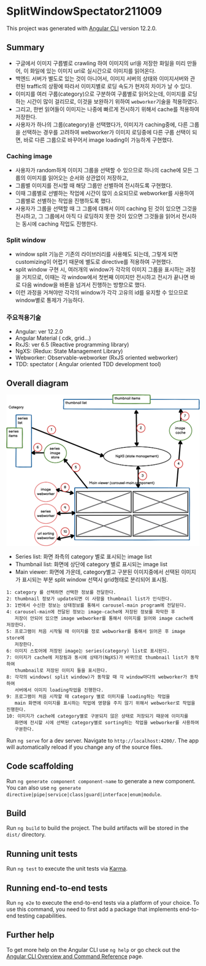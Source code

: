 # SplitWindowSpectator211009

This project was generated with [Angular CLI](https://github.com/angular/angular-cli) version 12.2.0.

## Summary
* 구글에서 이미지 구릅별로 crawling 하여 이미지의 url을 저장한 화일을 미리 만들어, 
이 화일에 있는 이미지 url로 실시간으로 이미지를 읽어온다.
* 백엔드 서버가 별도로 있는 것이 아니어서, 이미지 서버의 상태와 이미지서버와 관련된
traffic의 상황에 따라서 이미지별로 로딩 속도가 현저히 차이가 날 수 있다.
* 이미지를 여러 구룹(category)으로 구분하여 구룹별로 읽어오는데, 이미지를 로딩하는 시간이 
많이 걸리므로, 이것을 보완하기 위하여 `webworker`기술을 적용하였다.
* 그리고, 한번 읽어들이 이미지는 나중에 빠르게 전시하기 위해서 cache를 적용하여 저장한다.
* 사용자가 하나의 그룹(category)을 선택했다가, 이미지가 caching중에, 다른 그룹을
선택하는 경우를 고려하여 webworker가 이미지 로딩중에 다른 구룹 선택이 되면, 
바로 다른 그룹으로 바꾸어서 image loading이 가능하게 구현했다.
### Caching image
* 사용자가 random하게 이미지 그룹을 선택할 수 있으므로 하나의 cache에 모든 그룹의
이미지를 읽어오는 순서와 상관없이 저장하고, 
* 그룹별 이미지를 전시할 때 해당 그룹만 선별하여 전시하도록 구현했다.
* 이때 그룹별로 선별하는 작업에 시간이 많이 소요되므로 webworker를 사용하여
그룹별로 선별하는 작업을 진행하도록 했다.
* 사용자가 그룹을 선택할 때 그 그룹에 대해서 이미 caching 된 것이 있으면
그것을 전시하고, 그 그룹에서 아직 다 로딩하지 못한 것이 있으면
그것들을 읽어서 전시하는 동시에 caching 작업도 진행한다. 
### Split window
* window split 기능은 기존의 라이브러리를 사용해도 되는데, 
그렇게 되면 customizing이 어렵기 때문에 별도로 directive를 적용하여
구현했다. 
* split window 구현 시, 여러개의 window가 각각의 이미지 그룹을 표시하는 과정을
거치므로, 이때는 각 window에서 첫번째 이미지만 전시하고 전시가 끝나면 바로
다음 window을 바톤을 넘겨서 진행하는 방향으로 했다.
* 이런 과정을 거쳐야만 각각의 window가 각각 고유의 id를 유지할 수 있으므로
window별로 통제가 가능하다.




### 주요적용기술
* Angular: ver 12.2.0
* Angular Material ( cdk, grid...)
* RxJS: ver 6.5 (Reactive programming library)
* NgXS: (Redux: State Management Library)
* Webworker: Observable-webworker (RxJS oriented webworker)
* TDD: spectator ( Angular oriented TDD development tool)



## Overall diagram
![](src/assets/md/images/split-structure.png)
* Series list: 화면 좌측의 category 별로 표시되는 image list
* Thumbnail list: 화면에 상단에 category 별로 표시되는 image list
* Main viewer: 화면에 가운데, category별고 구분된 이미지중에서 선택된 이미지가 표시되는 부분
      split window 선택시 grid형태로 분리되어 표시됨.
~~~
1: category 를 선택하면 선택한 정보를 전달한다.
2: thumbnail 정보가 update되면 이 사항을 thumbnail list가 인식한다.
3: 1번에서 수신한 정보는 상태정보를 통해서 carousel-main program에 전달된다.
4: carousel-main에 전달된 정보는 image-cache에 저장된 정보를 파악한 후 
   저장이 안되어 있으면 image webworker를 통해서 이미지를 읽어와 image cache에 저장한다.
5: 프로그램이 처음 시작될 때 이미지를 정로 webworker를 통해서 읽어온 후 image store에 
   저장한다.
6: 이미지 스토어에 저장된 image는 series(category) list로 표시된다.
7: 이미지가 cache에 저장됨과 동시에 상태가(NgXS)가 바뀌므로 thumbnail list가 동작하여
   thumbnail로 저장된 이미지 들을 표시한다.
8: 각각의 windows( split window)가 동작할 때 각 window마다의 webworker가 동작하여
   서버에서 이미지 loading작업을 진행한다.
9: 프로그램이 처음 시작할 때 category 별로 이미지를 loading하는 작업을 
   main 화면에 이미지를 표시하는 작업에 영향을 주지 않기 위해서 webworker로 작업을 진행한다.
10: 이미지가 cache에 category별로 구분되지 않은 상태로 저장되기 때문에 이미지를 
   화면에 전시할 시에 선택된 category별로 sorting하는 작업을 webworker를 사용하여
   구분한다.  
~~~

Run `ng serve` for a dev server. Navigate to `http://localhost:4200/`. The app will automatically reload if you change any of the source files.

## Code scaffolding

Run `ng generate component component-name` to generate a new component. You can also use `ng generate directive|pipe|service|class|guard|interface|enum|module`.

## Build

Run `ng build` to build the project. The build artifacts will be stored in the `dist/` directory.

## Running unit tests

Run `ng test` to execute the unit tests via [Karma](https://karma-runner.github.io).

## Running end-to-end tests

Run `ng e2e` to execute the end-to-end tests via a platform of your choice. To use this command, you need to first add a package that implements end-to-end testing capabilities.

## Further help

To get more help on the Angular CLI use `ng help` or go check out the [Angular CLI Overview and Command Reference](https://angular.io/cli) page.
